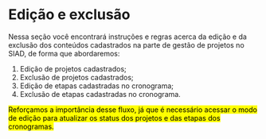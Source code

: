 # Edição e exclusão

Nessa seção você encontrará instruções e regras acerca da edição e da exclusão dos conteúdos cadastrados na parte de gestão de projetos no SIAD, de forma que abordaremos:

1. Edição de projetos cadastrados;
2. Exclusão de projetos cadastrados;
3. Edição de etapas cadastradas no cronograma;
4. Exclusão de etapas cadastradas no cronograma.

<mark style="background-color:yellow;">Reforçamos a importância desse fluxo, já que é necessário acessar o modo de edição para atualizar os status dos projetos e das etapas dos cronogramas.</mark>

